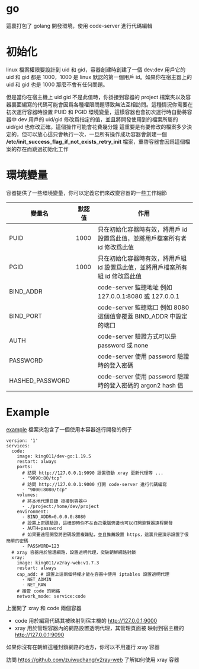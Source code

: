 # go

這裏打包了 golang 開發環境，使用 code-server 進行代碼編輯

# 初始化

linux 檔案權限要設計到 uid 和 gid，容器創建時創建了一個 dev:dev 用戶它的 uid 和
gid 都是 1000，1000 是 linux 默認的第一個用戶 id。如果你在宿主器上的 uid 和 gid
也是 1000 那麼不會有任何問題。

但是當你在宿主機上 uid gid 不是此值時，你掛接到容器的 project
檔案夾以及容器裏面編寫的代碼可能會因爲各種權限問題導致無法互相訪問。這種情況你需要在初次運行容器時設置
PUID 和 PGID 環境變量，這樣容器也會初次運行時自動將容器中 dev 用戶的 uid/gid
修改爲指定的值，並且將開發使用到的檔案所屬的 uid/gid
也修改正確。這個操作可能會花費幾分鐘
這重要是有要修改的檔案多少決定的，但可以放心這只會執行一次，一旦所有操作成功容器會創建一個
**/etc/init_success_flag_if_not_exists_retry_init**
檔案，重啓容器會因爲這個檔案的存在而跳過初始化工作

# 環境變量

容器提供了一些環境變量，你可以定義它們來改變容器的一些工作細節

| 變量名          | 默認值 | 作用                                                                           |
| --------------- | ------ | ------------------------------------------------------------------------------ |
| PUID            | 1000   | 只在初始化容器時有效，將用戶 id 設置爲此值，並將用戶檔案所有者 id 修改爲此值   |
| PGID            | 1000   | 只在初始化容器時有效，將用戶組 id 設置爲此值，並將用戶檔案所有組 id 修改爲此值 |
| BIND_ADDR       |        | code-server 監聽地址 例如 127.0.0.1:8080 或 127.0.0.1                          |
| BIND_PORT       |        | code-server 監聽端口 例如 8080 這個值會覆蓋 BIND_ADDR 中設定的端口             |
| AUTH            |        | code-server 驗證方式可以是 password 或 none                                    |
| PASSWORD        |        | code-server 使用 password 驗證時的登入密碼                                     |
| HASHED_PASSWORD |        | code-server 使用 password 驗證時的登入密碼的 argon2 hash 值                    |

# Example

[example](example) 檔案夾包含了一個使用本容器進行開發的例子

```
version: '1'
services:
  code:
    image: king011/dev-go:1.19.5
    restart: always
    ports:
      # 訪問 http://127.0.0.1:9090 設置啓動 xray 更新代理等 ...
      - "9090:80/tcp"
      # 訪問 http://127.0.0.1:9000 打開 code-server 進行代碼編寫
      - "9000:8080/tcp"
    volumes:
      # 將本地代理目錄 掛接到容器中 
      - ./project:/home/dev/project
    environment:
      - BIND_ADDR=0.0.0.0:8080
      # 設置上密碼驗證，這樣即時你不在自己電腦旁邊也可以打開瀏覽器遠程開發
      - AUTH=password
      # 如果要遠程開發將密碼設置複雜點，並且推薦設置 https，這裏只是演示設置了很簡單的密碼
      - PASSWORD=123
  # xray 容器用於管理網路，設置透明代理，突破朝鮮網路封鎖
  xray:
    image: king011/v2ray-web:v1.7.3
    restart: always
    cap_add: # 設置上這兩個特權才能在容器中使用 iptables 設置透明代理
      - NET_ADMIN
      - NET_RAW
    # 接管 code 的網路
    network_mode: service:code
```

上面開了 xray 和 code 兩個容器

- code 用於編寫代碼其被映射到宿主機的 http://127.0.0.1:9000
- xray 用於管理容器內的網路設置透明代理，其管理頁面被 映射到宿主機的
  http://127.0.0.1:9090

如果你沒有在朝鮮這種封鎖網路的地方，你可以不用運行 xray 容器

訪問 https://github.com/zuiwuchang/v2ray-web 了解如何使用 xray 容器
